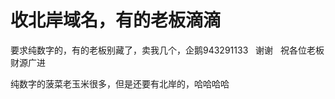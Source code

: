 # 收北岸域名，有的老板滴滴


要求纯数字的，有的老板别藏了，卖我几个，企鹅943291133&nbsp; &nbsp;谢谢&nbsp; &nbsp;祝各位老板财源广进

纯数字的菠菜老玉米很多，但是还要有北岸的，哈哈哈哈<img src="static/image/smiley/default/lol.gif" smilieid="12" border="0" alt="" /><img id="aimg_SZdPm" onclick="zoom(this, this.src, 0, 0, 0)" class="zoom" src="https://cdn.jsdelivr.net/gh/hishis/forum-master/public/images/patch.gif" onmouseover="img_onmouseoverfunc(this)" onload="thumbImg(this)" border="0" alt="" />
